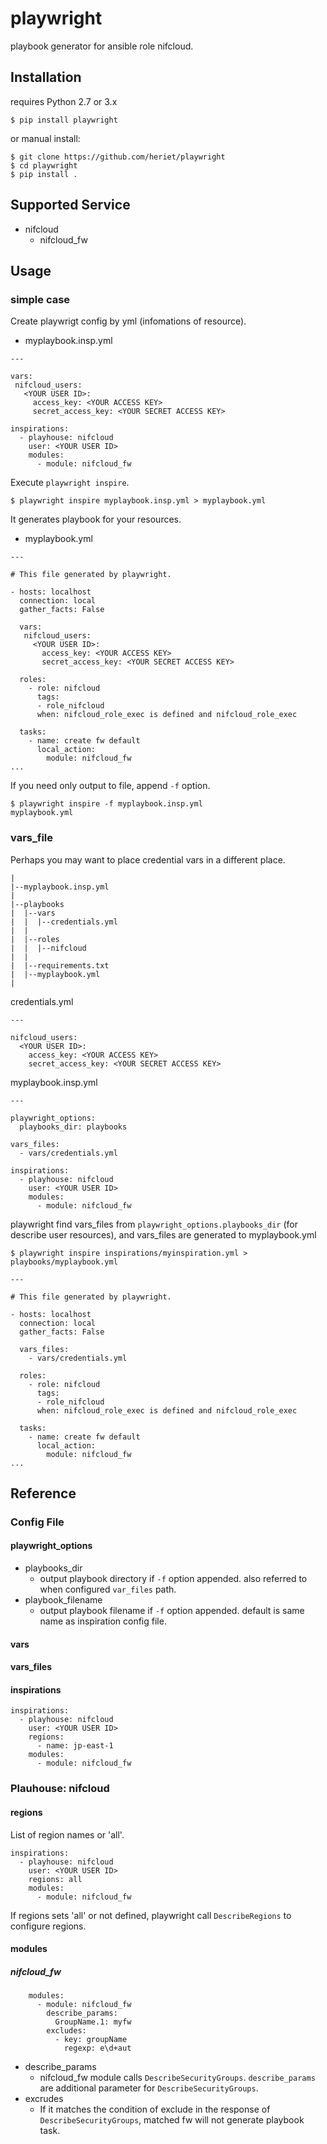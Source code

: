 # playwright

playbook generator for ansible role nifcloud.

## Installation

requires Python 2.7 or 3.x

```
$ pip install playwright
```

or manual install:

```
$ git clone https://github.com/heriet/playwright
$ cd playwright
$ pip install .
```

## Supported Service

- nifcloud
  - nifcloud_fw

## Usage

### simple case

Create playwrigt config by yml (infomations of resource).


- myplaybook.insp.yml

```
---

vars:
 nifcloud_users:
   <YOUR USER ID>:
     access_key: <YOUR ACCESS KEY>
     secret_access_key: <YOUR SECRET ACCESS KEY>

inspirations:
  - playhouse: nifcloud
    user: <YOUR USER ID>
    modules:
      - module: nifcloud_fw
```

Execute `playwright inspire`.

```
$ playwright inspire myplaybook.insp.yml > myplaybook.yml
```

It generates playbook for your resources.

- myplaybook.yml

```
---

# This file generated by playwright.

- hosts: localhost
  connection: local
  gather_facts: False

  vars:
   nifcloud_users:
     <YOUR USER ID>:
       access_key: <YOUR ACCESS KEY>
       secret_access_key: <YOUR SECRET ACCESS KEY>

  roles:
    - role: nifcloud
      tags:
      - role_nifcloud
      when: nifcloud_role_exec is defined and nifcloud_role_exec

  tasks:
    - name: create fw default
      local_action:
        module: nifcloud_fw
...
```

If you need only output to file, append `-f` option. 

```
$ playwright inspire -f myplaybook.insp.yml
myplaybook.yml
```

### vars_file

Perhaps you may want to place credential vars in a different place.

```
|
|--myplaybook.insp.yml
|
|--playbooks
|  |--vars
|  |  |--credentials.yml
|  |
|  |--roles
|  |  |--nifcloud
|  |
|  |--requirements.txt
|  |--myplaybook.yml
|
```

credentials.yml

```
---

nifcloud_users:
  <YOUR USER ID>:
    access_key: <YOUR ACCESS KEY>
    secret_access_key: <YOUR SECRET ACCESS KEY>
```

myplaybook.insp.yml
```
---

playwright_options:
  playbooks_dir: playbooks

vars_files:
  - vars/credentials.yml

inspirations:
  - playhouse: nifcloud
    user: <YOUR USER ID>
    modules:
      - module: nifcloud_fw
```

playwright find vars_files from `playwright_options.playbooks_dir` (for describe user resources), and vars_files are generated to myplaybook.yml

```
$ playwright inspire inspirations/myinspiration.yml > playbooks/myplaybook.yml
```

```
---

# This file generated by playwright.

- hosts: localhost
  connection: local
  gather_facts: False

  vars_files:
    - vars/credentials.yml

  roles:
    - role: nifcloud
      tags:
      - role_nifcloud
      when: nifcloud_role_exec is defined and nifcloud_role_exec

  tasks:
    - name: create fw default
      local_action:
        module: nifcloud_fw
...
```

## Reference

### Config File

#### playwright_options

- playbooks_dir
  - output playbook directory if `-f` option appended. also referred to when configured `var_files` path.
- playbook_filename
  - output playbook filename if `-f` option appended. default is same name as inspiration config file.

#### vars

#### vars_files

#### inspirations

```
inspirations:
  - playhouse: nifcloud
    user: <YOUR USER ID>
    regions:
      - name: jp-east-1
    modules:
      - module: nifcloud_fw
```

### Plauhouse: nifcloud

#### regions

List of region names or 'all'.

```
inspirations:
  - playhouse: nifcloud
    user: <YOUR USER ID>
    regions: all
    modules:
      - module: nifcloud_fw
```

If regions sets 'all' or not defined, playwright call `DescribeRegions` to configure regions.

#### modules

##### nifcloud_fw

```
    modules:
      - module: nifcloud_fw
        describe_params:
          GroupName.1: myfw
        excludes:
          - key: groupName
            regexp: e\d+aut
```

- describe_params
  - nifcloud_fw module calls `DescribeSecurityGroups`. `describe_params` are additional parameter for `DescribeSecurityGroups`.
- excrudes
  - If it matches the condition of exclude in the response of `DescribeSecurityGroups`, matched fw will not generate playbook task.